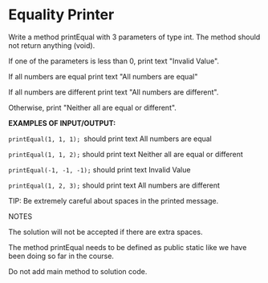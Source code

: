 # Equality Printer
Write a method printEqual with 3 parameters of type int. The method should not return anything (void).

If one of the parameters is less than 0, print text "Invalid Value".

If all numbers are equal print text "All numbers are equal"

If all numbers are different print text "All numbers are different".

Otherwise, print "Neither all are equal or different".



**EXAMPLES OF INPUT/OUTPUT:**

`printEqual(1, 1, 1); `should print text All numbers are equal

`printEqual(1, 1, 2);` should print text Neither all are equal or different

`printEqual(-1, -1, -1);` should print text Invalid Value

`printEqual(1, 2, 3);` should print text All numbers are different



TIP: Be extremely careful about spaces in the printed message.



NOTES

The solution will not be accepted if there are extra spaces.

The method printEqual needs to be defined as public static like we have been doing so far in the course.

Do not add main method to solution code.

